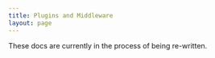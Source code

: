 ```yaml
---
title: Plugins and Middleware
layout: page
---
```

<p class="not-complete">These docs are currently in the process of being re-written.</p>
